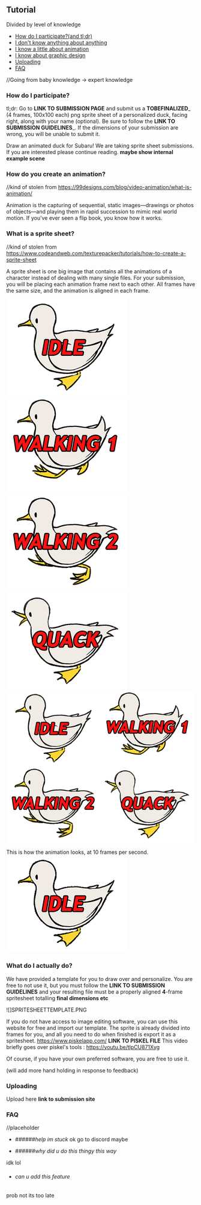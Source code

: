 ## Tutorial

Divided by level of knowledge
* [How do I participate?(and tl;dr)](#how-do-i-participate-tldr)
* [I don't know anything about anything](#how-do-you-create-an-animation)
* [I know a little about animation](#what-is-a-sprite-sheet)
* [I know about graphic design](#what-do-i-actually-do)
* [Uploading](#uploading)
* [FAQ](#faq)

//Going from baby knowledge -> expert knowledge
### How do I participate?
tl;dr: Go to __LINK TO SUBMISSION PAGE__ and submit us a __TOBEFINALIZED___  (4 frames, 100x100 each) png sprite sheet of a personalized duck, facing right, along with your name (optional). Be sure to follow the __LINK TO SUBMISSION GUIDELINES___. If the dimensions of your submission are wrong, you will be unable to submit it.

Draw an animated duck for Subaru! We are taking sprite sheet submissions. If you are interested please continue reading.
__maybe show internal example scene__


### How do you create an animation?
//kind of stolen from https://99designs.com/blog/video-animation/what-is-animation/

Animation is the capturing of sequential, static images—drawings or photos of objects—and playing them in rapid succession to mimic real world motion. If you’ve ever seen a flip book, you know how it works.


### What is a sprite sheet?
//kind of stolen from https://www.codeandweb.com/texturepacker/tutorials/how-to-create-a-sprite-sheet

A sprite sheet is one big image that contains all the animations of a character instead of dealing with many single files.
For your submission, you will be placing each animation frame next to each other. All frames have the same size, and the animation is aligned in each frame.

![frame1.png](frame1.png) ![frame2.png](frame2.png) ![frame3.png](frame3.png) ![frame4.png](frame4.png)
![spritesheet.png](spritesheet.png)

This is how the animation looks, at 10 frames per second.
![](example.gif)

### What do I actually do?
We have provided a template for you to draw over and personalize. You are free to not use it, but you must follow the __LINK TO SUBMISSION GUIDELINES__ and your resulting file must be a properly aligned __4__-frame spritesheet totalling __final dimensions etc__

![]SPRITESHEETTEMPLATE.PNG

If you do not have access to image editing software, you can use this website for free and import our template. The sprite is already divided into frames for you, and all you need to do when finished is export it as a spritesheet. https://www.piskelapp.com/
__LINK TO PISKEL FILE__
This video briefly goes over piskel's tools : https://youtu.be/tlpCU871Xyg

Of course, if you have your own preferred software, you are free to use it.

(will add more hand holding in response to feedback)

### Uploading
Upload here __link to submission site__

### FAQ
//placeholder

- ######*help im stuck*
ok go to discord maybe


- ######*why did u do this thingy this way*

idk lol

- ###### *can u add this feature*

prob not its too late
